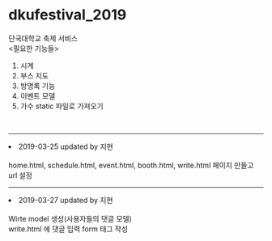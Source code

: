 # dkufestival_2019
단국대학교 축제 서비스
<br>
<필요한 기능들>
1. 시계<br>
2. 부스 지도<br>
3. 방명록 기능<br>
4. 이벤트 모델<br>
5. 가수 static 파일로 가져오기<br>

<br>
<hr>
<li>2019-03-25 updated by 지현<br><br>
home.html, schedule.html, event.html, booth.html, write.html 페이지 만들고 url 설정
<hr>
<li>2019-03-27 updated by 지현<br><br>
Wirte model 생성(사용자들의 댓글 모델)<br>
write.html 에 댓글 입력 form 태그 작성
